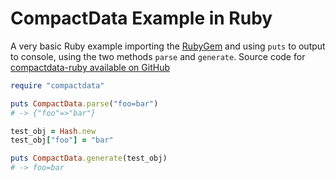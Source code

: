# CompactData Example in Ruby

A very basic Ruby example importing the [RubyGem](https://rubygems.org/gems/compactdata) and using `puts` to output to console, using the two methods `parse` and `generate`. Source code for [compactdata-ruby available on GitHub](https://github.com/NUMtechnology/compactdata-ts)

```ruby
require "compactdata"

puts CompactData.parse("foo=bar")
# -> {"foo"=>"bar"}

test_obj = Hash.new
test_obj["foo"] = "bar"

puts CompactData.generate(test_obj)
# -> foo=bar
```